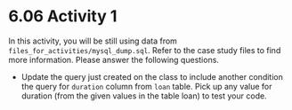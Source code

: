 # 6.06 Activity 1

In this activity, you will be still using data from `files_for_activities/mysql_dump.sql`. Refer to the case study files to find more information. Please answer the following questions.

- Update the query just created on the class to include another condition the query for `duration` column from `loan` table. Pick up any value for duration (from the given values in the table loan) to test your code.
